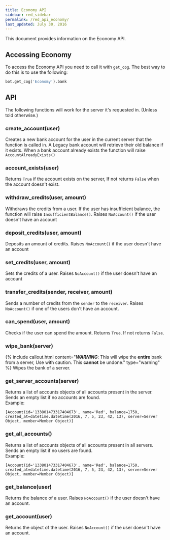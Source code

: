 ```yaml
---
title: Economy API
sidebar: red_sidebar
permalink: /red_api_economy/
last_updated: July 30, 2016
---
```


This document provides information on the Economy API.

## Accessing Economy
To access the Economy API you need to call it with ``get_cog``.
The best way to do this is to use the following:

```Python
bot.get_cog('Economy').bank
```

## API
The following functions will work for the server it's requested in. (Unless told otherwise.)

### create_account(user)
Creates a new bank account for the user in the current server that the function is called in.
A Legacy bank account will retrieve their old balance if it exists. When a bank account already exists the function will raise ``AccountAlreadyExists()``

### account_exists(user)
Returns ``True`` if the account exists on the server, If not returns ``False`` when the account doesn't exist.

### withdraw_credits(user, amount)
Withdraws the credits from a user. If the user has insufficient balance, the function will raise ``InsufficientBalance()``. Raises ``NoAccount()`` if the user doesn't have an account

### deposit_credits(user, amount)
Deposits an amount of credits. Raises ``NoAccount()`` if the user doesn't have an account

### set_credits(user, amount)
Sets the credits of a user. Raises ``NoAccount()`` if the user doesn't have an account

### transfer_credits(sender, receiver, amount)
Sends a number of credits from the ``sender`` to the ``receiver``.
Raises ``NoAccount()`` if one of the users don't have an account.

### can_spend(user, amount)
Checks if the user can spend the amount. Returns ``True``. If not returns ``False``.

### wipe_bank(server)
{% include callout.html content="***WARNING***: This will wipe the **entire** bank from a server, Use with caution. This **cannot** be undone." type="warning" %}
Wipes the bank of a server.

### get_server_accounts(server)
Returns a list of accounts objects of all accounts present in the server. Sends an empty list if no accounts are found.  
Example:

```
[Account(id='133801473317404673', name='Red', balance=1750, created_at=datetime.datetime(2016, 7, 5, 23, 42, 13), server=Server Object, member=Member Object)]
```

### get_all_accounts()
Returns a list of accounts objects of all accounts present in all servers. Sends an empty list if no users are found.  
Example:

```
[Account(id='133801473317404673', name='Red', balance=1750, created_at=datetime.datetime(2016, 7, 5, 23, 42, 13), server=Server Object, member=Member Object)]
```

### get_balance(user)
Returns the balance of a user. Raises ``NoAccount()`` if the user doesn't have an account.

### get_account(user)
Returns the object of the user. Raises ``NoAccount()`` if the user doesn't have an account.
